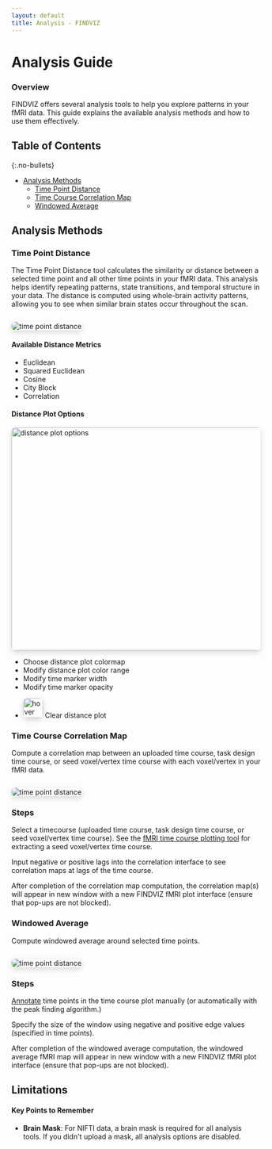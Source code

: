 ```yaml
---
layout: default
title: Analysis - FINDVIZ
---
```


# Analysis Guide

<div class="card">
  <div class="card-header">
    <h3>Overview</h3>
  </div>
  <div class="card-content">
    <p>FINDVIZ offers several analysis tools to help you explore patterns in your fMRI data. This guide explains the available analysis methods and how to use them effectively.</p>
  </div>
</div>

## Table of Contents
{:.no-bullets}

- [Analysis Methods](#analysis-methods)
  - [Time Point Distance](#time-point-distance)
  - [Time Course Correlation Map](#time-course-correlation-map)
  - [Windowed Average](#windowed-average)

## Analysis Methods

<div class="card">
  <div class="card-header">
    <h3 id="time-point-distance">Time Point Distance</h3>
  </div>
  <div class="card-content">
    <p>The Time Point Distance tool calculates the similarity or distance between a selected time point and all other time points in your fMRI data. This analysis helps identify repeating patterns, state transitions, and temporal structure in your data. The distance is computed using whole-brain activity patterns, allowing you to see when similar brain states occur throughout the scan.</p>
    <img src='https://raw.githubusercontent.com/tsb46/fmri-findviz-misc/main/gifs/distance.gif' alt= "time point distance" style="border-radius: 8px; box-shadow: 0 4px 12px rgba(0,0,0,0.15); margin-top: 1em;">
    <h4>Available Distance Metrics</h4>
    <ul>
        <li>Euclidean</li>
        <li>Squared Euclidean</li>
        <li>Cosine</li>
        <li>City Block</li>
        <li>Correlation</li>
    </ul>
    <h4> Distance Plot Options</h4>
    <img src='https://raw.githubusercontent.com/tsb46/fmri-findviz-misc/main/pics/distance_plot_options.png' alt="distance plot options" width=800 height=450 style="border-radius: 8px; box-shadow: 0 4px 12px rgba(0,0,0,0.15);">
    <ul class='feature-list' style='margin-top: 1em;'>
        <li>Choose distance plot colormap</li>
        <li>Modify distance plot color range</li>
        <li>Modify time marker width</li>
        <li>Modify time marker opacity</li>
        <li>
            <img src='https://raw.githubusercontent.com/tsb46/fmri-findviz-misc/main/pics/remove_distance_plot.png' alt= "hover toggle" style="border-radius: 8px; box-shadow: 0 4px 12px rgba(0,0,0,0.15); margin-top: 1em;" width=40 height=40>
            <span>Clear distance plot</span>
        </li>
    </ul>
  </div>
</div>

<div class="card">
  <div class="card-header">
    <h3 id="time-course-correlation-map">Time Course Correlation Map</h3>
  </div>
  <div class="card-content">
    <p>Compute a correlation map between an uploaded time course, task design time course, or seed voxel/vertex time course with each voxel/vertex in your fMRI data.</p>
    <img src='https://raw.githubusercontent.com/tsb46/fmri-findviz-misc/main/gifs/correlation.gif' alt= "time point distance" style="border-radius: 8px; box-shadow: 0 4px 12px rgba(0,0,0,0.15); margin-top: 1em;">
    <h3>Steps</h3>
    <div class="steps-container">
        <div class="step">
            <p>Select a timecourse (uploaded time course, task design time course, or seed voxel/vertex time course). See the <a href="{{ site.baseurl }}/navigation.html#plot-fmri-time-courses">fMRI time course plotting tool</a> for extracting a seed voxel/vertex time course.</p>
        </div>
        <div class="step">
            <p>Input negative or positive lags into the correlation interface to see correlation maps at lags of the time course.</p>
        </div>
        <div class="step">
            <p>After completion of the correlation map computation, the correlation map(s) will appear in new window with a new FINDVIZ fMRI plot interface (ensure that pop-ups are not blocked).</p>
        </div>
    </div>
  </div>
</div>

<div class="card">
  <div class="card-header">
    <h3 id="windowed-average">Windowed Average</h3>
  </div>
  <div class="card-content">
    <p>Compute windowed average around selected time points.</p>
    <img src='https://raw.githubusercontent.com/tsb46/fmri-findviz-misc/main/gifs/average.gif' alt= "time point distance" style="border-radius: 8px; box-shadow: 0 4px 12px rgba(0,0,0,0.15); margin-top: 1em;">
    <h3>Steps</h3>
    <div class="steps-container">
        <div class="step">
            <p><a href="{{ site.baseurl }}/navigation.html#timecourse-annotation">Annotate</a> time points in the time course plot manually (or automatically with the peak finding algorithm.)</p>
        </div>
        <div class="step">
            <p>Specify the size of the window using negative and positive edge values (specified in time points).</p>
        </div>
        <div class="step">
            <p>After completion of the windowed average computation, the windowed average fMRI map will appear in new window with a new FINDVIZ fMRI plot interface (ensure that pop-ups are not blocked).</p>
        </div>
    </div>
  </div>
</div>


## Limitations

<div class="alert alert-info">
  <h4>Key Points to Remember</h4>
  <ul>
    <li><strong>Brain Mask</strong>: For NIFTI data, a brain mask is required for all analysis tools. If you didn't upload a mask, all analysis options are disabled.</li>
  </ul>
</div>